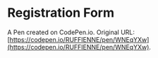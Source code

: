 # Registration Form

A Pen created on CodePen.io. Original URL: [https://codepen.io/RUFFIENNE/pen/WNEqYXw](https://codepen.io/RUFFIENNE/pen/WNEqYXw).

